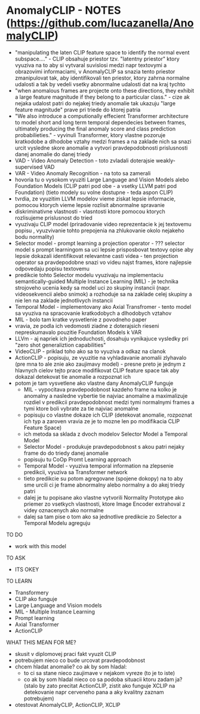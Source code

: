 # AnomalyCLIP - NOTES (https://github.com/lucazanella/AnomalyCLIP)
- "manipulating the laten CLIP feature space to identify the normal event subspace...." - CLIP obsahuje priestor tzv. "latentny priestor" ktory vyuziva na to aby si vytvaral suvislosi medzi napr textovymi a obrazovimi informaciami, v AnomalyCLIP sa snazia tento priestor zmanipulovat tak, aby identifikovali ten priestor, ktory zahrna normalne udalosti a tak by vedeli vsetky abnormalne udalosti dat na kraj tychto
- "when anomalous frames are projecte onto these directions, they exhibit a large feature magnitude if they belong to a particular class." - cize ak nejaka udalost patri do nejakej triedy anomalie tak ukazuju "large feature magnitude" prave pri triede do ktorej patria
- "We also introduce a computionally effecient Transformer architecture to model short and long term temporal dependecies between frames, ultimately producing the final anomaly score and class prediction probabilieties." - vyvinuli Transformer, ktory vlastne pozoruje kratkodobe a dlhodobe vztahy medzi frames a na zaklade nich sa snazi urcit vysledne skore anomalie a vytvori pravdepodobnosti prislusnosti danej anomalie do danej triedy
- VAD - Video Anomaly Detection - toto zvladali doterajsie weakly-supervised VAD
- VAR - Video Anomaly Recognition - na toto sa zamerali 
- hovoria tu o vysokom vyuziti Large Language and Vision Models alebo Foundation Models (CLIP patri pod obe - a vsetky LLVM patri pod Foundation) (tieto modely su volne dostupne - teda aspon CLIP)
- tvrdia, ze vyuzitim LLVM modelov vieme ziskat lepsie informacie, pomocou ktorych vieme lepsie rozlisit abnormalne spravanie
- diskriminativne vlastnosti - vlasntosti ktore pomocou ktorych rozlisujeme prislusnost do tried
- vyuzivaju CLIP model (priradovanie video reprezentacie k jej textovemu popisu , vyuzvivanie tohto prepojenia na zhlukovanie okolo nejakeho bodu normality)
- Selector model - prompt learning a projection operator - ??? selector model s prompt learningom sa uci lepsie prisposbovat textovy opise aby lepsie dokazali identifikovat relevantne casti videa -  ten projection operator sa pravdepodobne snazi vo videu najst frames, ktore najlepsie odpovedaju popisu textovemu
- predikcie tohto Selector modelu vyuzivaju na implementaciu semantically-guided Multiple Instance Learning (MIL) - je technika strojoveho ucenia kedy sa model uci zo skupiny instancii (napr. videosekvencii alebo snimok) a rozhoduje sa na zaklade celej skupiny a nie len na zaklade jednotlivych instancii
- Temporal Model - implementovany ako Axial Transfromer - tento model sa vyuziva na spracovanie kratkodobych a dlhodobych vztahov
- MIL - bolo tam kratke vysvetlenie z povodneho paper
- vravia, ze podla ich vedomosti ziadne z doterajsich rieseni nepreskumavalo pouzitie Foundation Models k VAR
- LLVm - aj napriek ich jednoduchosti, dosahuju vynikajuce vysledky pri "zero shot generaliztion capabilities"
- VideoCLIP - priklad toho ako sa to vyuziva a odkaz na clanok
- ActionCLIP - popisuju, ze vyuzitie na vyhladavanie anomalii zlyhavalo (pre mna to ale znie ako zaujimavy model) - presne preto je jednym z hlavnych cielov tejto prace modifikovat CLIP feature space tak aby dokazal detekovat tie anomalie a rozpoznat ich
- potom je tam vysvetlene ako vlastne dany AnomalyCLIP funguje 
  - MIL - vypocitava pravdepodobnost kazdeho frame na kolko je anomalny a nasledne vybertie tie najviac anomalne a maximalizuje rozdiel v predikcii pravdepodobnost medzi tymi normalnymi frames a tymi ktore boli vybrate za tie najviac anomalne
  - popisuju co vlastne dokaze ich CLIP (detekovat anomalie, rozpoznat ich typ a zaroven vravia ze je to mozne len po modifikacia CLIP Feature Space)
  - ich metoda sa sklada z dvoch modelov Selector Model a Temporal Model
  - Selector Model -  produkuje pravdepodobnost s akou patri nejaky frame do do triedy danej anomalie 
  - popisuju tu CoOp Promt Learning approach
  - Temporal Model - vyuziva temporal information na zlepsenie predikcii, vyuziva sa Transformer network
  - tieto predikcie su potom agregovane (spojene dokopy) na to aby sme urcili ci je frame abnormalny alebo normalny a do akej triedy patri
  - dalej je tu popisane ako vlastne vytvorili Normality Prototype ako priemer zo vsetkych vlastnosti, ktore Image Encoder extrahoval z videy oznacenych ako normalne
  - dalej sa tam pise o tom ako sa jednotlive predikcie zo Selector a Temporal Modelu agreguju

TO DO 
- work with this model

TO ASK
- ITS OKEY

TO LEARN
- Transformery
- CLIP ako funguje
- Large Language and Vision models
- MIL - Multiple Instance Learning
- Prompt learning
- Axial Transformer
- ActionCLIP

WHAT THIS MEAN FOR ME?
- skusit v diplomovej praci fakt vyuzit CLIP
- potrebujem nieco co bude urcovat pravdepodobnost
- chcem hladat anomalie? co ak by som hladal:
  - to ci sa stane nieco zaujimave v nejakom vyreze (to je to iste)
  - co ak by som hladal nieco co sa podoba situacii ktoru zadam ja? (stalo by zato precitat ActionCLIP, zistit ako funguje XCLIP na detekovanie napr cerveneho pana a aky kvalitny zaznam potrebujem)
- otestovat AnomalyCLIP, ActionCLIP, XCLIP

